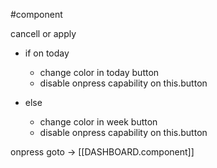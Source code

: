 #component 

cancell or apply

- if on today
	- change color in today button
	- disable onpress capability on this.button

- else 
	- change color in week button
	- disable onpress capability on this.button

onpress goto -> [[DASHBOARD.component]]